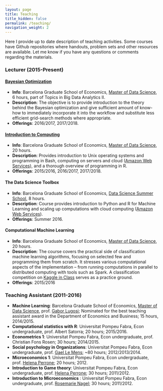 ```yaml
---
layout: page
title: Teaching
title_hidden: false
permalink: /teaching/
navigation_weight: 2
---
```



Here I provide up to date description of teaching activities. Some courses have Github repositories where handouts, problem sets and other resources are available. Let me know if you have any questions or comments regarding the materials. 


### Lecturer (2015-Present)

#### [Bayesian Optimization](https://github.com/hstojic/BGSE_BayesOptim)

- **Info**: Barcelona Graduate School of Economics, [Master of Data Science](http://www.barcelonagse.eu/study/masters-programs/data-science), 6 hours, part of Topics in Big Data Analytics II.  
- **Description**: The objective is to provide introduction to the theory behind the Bayesian optimization and give sufficient amount of know-how to immediately incorporate it into the workflow and substitute less efficient grid-search methods where appropriate.  
- **Offerings**: 2016/2017, 2017/2018.


#### [Introduction to Computing](https://github.com/hstojic/BGSE_IntroToComputing)

- **Info**: Barcelona Graduate School of Economics, [Master of Data Science](http://www.barcelonagse.eu/study/masters-programs/data-science), 20 hours.  
- **Description**: Provides introduction to Unix operating systems and programming in Bash, computing on servers and cloud ([Amazon Web Services](http://aws.amazon.com)), and a thorough overview of programming in R.  
- **Offerings**: 2015/2016, 2016/2017, 2017/2018.


#### The Data Science Toolbox 

- **Info**: Barcelona Graduate School of Economics, [Data Science Summer School](http://www.barcelonagse.eu/study/summer-school/data-science), 8 hours.   
- **Description**: Course provides introduction to Python and R for Machine Learning and scaling up computations with cloud computing ([Amazon Web Services](http://aws.amazon.com)).  
- **Offerings**: Summer 2016.


#### Computational Machine Learning

- **Info**: Barcelona Graduate School of Economics, [Master of Data Science](http://www.barcelonagse.eu/study/masters-programs/data-science), 20 hours.  
- **Description**: The course covers the practical side of classification machine learning algorithms, focusing on selected few and programming them from scratch. It stresses various computational aspects of the implementation – from running computations in parallel to distributed computing with tools such as Spark. A classification competition on [Kaggle in Class](https://inclass.kaggle.com) serves as a practice ground.  
- **Offerings**: 2015/2016


### Teaching Assistant (2011-2016)

- **Machine Learning**: Barcelona Graduate School of Economics, [Master of Data Science](http://www.barcelonagse.eu/study/masters-programs/data-science), prof. [Gabor Lugosi](http://www.econ.upf.edu/~lugosi/); Nominated for the best teaching assistant award in the Department of Economics and Business; 15 hours, 2014/2015.  
- **Computational statistics with R**: Universitat Pompeu Fabra, Econ undergraduate, prof. Albert Satorra; 20 hours; 2015/2016.
- **Econometrics 1**: Universitat Pompeu Fabra, Econ undergraduate, prof. Christian Fons Rosen; 30 hours; 2014/2015.
- **Social psychology in Organizations**: Universitat Pompeu Fabra, Econ undergraduate, prof. [Gael Le Mens](http://www.econ.upf.edu/~glemens/); ~80 hours; 2012/2013/2014.
- **Microeconomics 1**: Universitat Pompeu Fabra, Econ undergraduate, prof. [Helena Perrone](https://sites.google.com/site/helenaperrone2); 20 hours; 2012.
- **Introduction to Game theory**: Universitat Pompeu Fabra, Econ undergraduate, prof. [Helena Perrone](https://sites.google.com/site/helenaperrone2); 30 hours; 2011/2012.
- **Introduction to Microeconomics** : Universitat Pompeu Fabra, Econ undergraduate, prof. [Rosemarie Nagel](http://www.econ.upf.es/~nagel/); 30 hours; 2011/2012.